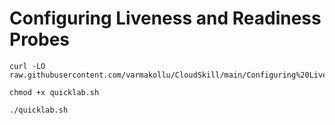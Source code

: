 # Configuring Liveness and Readiness Probes


```
curl -LO raw.githubusercontent.com/varmakollu/CloudSkill/main/Configuring%20Liveness%20and%20Readiness%20Probes/quicklab.sh

chmod +x quicklab.sh

./quicklab.sh

```
